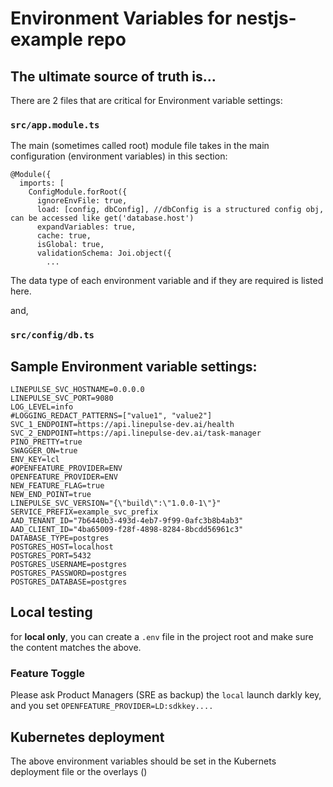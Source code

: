 # Environment Variables for nestjs-example repo

## The ultimate source of truth is...

There are 2 files that are critical for Environment variable settings:

### `src/app.module.ts`

The main (sometimes called root) module file takes in the main configuration (environment variables) in this section:

```
@Module({
  imports: [
    ConfigModule.forRoot({
      ignoreEnvFile: true,
      load: [config, dbConfig], //dbConfig is a structured config obj, can be accessed like get('database.host')
      expandVariables: true,
      cache: true,
      isGlobal: true,
      validationSchema: Joi.object({
        ...
```

The data type of each environment variable and if they are required is listed here.

and,

### `src/config/db.ts`

## Sample Environment variable settings:

```
LINEPULSE_SVC_HOSTNAME=0.0.0.0
LINEPULSE_SVC_PORT=9080
LOG_LEVEL=info
#LOGGING_REDACT_PATTERNS=["value1", "value2"]
SVC_1_ENDPOINT=https://api.linepulse-dev.ai/health
SVC_2_ENDPOINT=https://api.linepulse-dev.ai/task-manager
PINO_PRETTY=true
SWAGGER_ON=true
ENV_KEY=lcl
#OPENFEATURE_PROVIDER=ENV
OPENFEATURE_PROVIDER=ENV
NEW_FEATURE_FLAG=true
NEW_END_POINT=true
LINEPULSE_SVC_VERSION="{\"build\":\"1.0.0-1\"}"
SERVICE_PREFIX=example_svc_prefix
AAD_TENANT_ID="7b6440b3-493d-4eb7-9f99-0afc3b8b4ab3"
AAD_CLIENT_ID="4ba65009-f28f-4898-8284-8bcdd56961c3"
DATABASE_TYPE=postgres
POSTGRES_HOST=localhost
POSTGRES_PORT=5432
POSTGRES_USERNAME=postgres
POSTGRES_PASSWORD=postgres
POSTGRES_DATABASE=postgres
```

## Local testing

for **local only**, you can create a `.env` file in the project root and make sure the content matches the above.

### Feature Toggle

Please ask Product Managers (SRE as backup) the `local` launch darkly key, and you set `OPENFEATURE_PROVIDER=LD:sdkkey....`

## Kubernetes deployment

The above environment variables should be set in the Kubernets deployment file or the overlays ()
